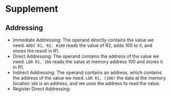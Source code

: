 # Supplement

## Addressing

- Immediate Addressing: The operand directly contains the value we need. `ADDI R1, R2, #100` reads the value of R2, adds 100 to it, and stores the result in R1.
- Direct Addressing: The operand contains the address of the value we need. `LDR R1, 100` reads the value at memory address 100 and stores it in R1.
- Indirect Addressing: The operand contains an address, which contains the address of the value we need. `LDR R1, (100)` the data at the memory location `100` is an address, and we uses the address to read the value.
- Register Direct Addressing: 
